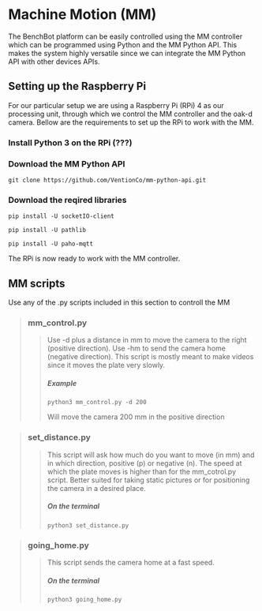 # Machine Motion (MM)
The BenchBot platform can be easily controlled using the MM controller which can be programmed using Python and the MM Python API. This makes the system highly versatile since we can integrate the MM Python API with other devices APIs.

## Setting up the Raspberry Pi
For our particular setup we are using a Raspberry Pi (RPi) 4 as our processing unit, through which we control the MM controller and the oak-d camera. 
Bellow are the requirements to set up the RPi to work with the MM.

### Install Python 3 on the RPi (???)

### Download the MM Python API

`git clone https://github.com/VentionCo/mm-python-api.git`

### Download the reqired libraries

`pip install -U socketIO-client`

`pip install -U pathlib`

`pip install -U paho-mqtt`

The RPi is now ready to work with the MM controller.

## MM scripts

Use any of the .py scripts included in this section to controll the MM


> ### **mm_control.py**
>
>> Use -d plus a distance in mm to move the camera to the right (positive direction). Use -hm to send the camera home (negative direction). This script is mostly meant to make videos since it moves the plate very slowly.
>>
>> ##### **Example** 
>>
>>`python3 mm_control.py -d 200`
>>
>> Will move the camera 200 mm in the positive direction


> ### **set_distance.py**
>
>> This script will ask how much do you want to move (in mm) and in which direction, positive (p) or negative (n). The speed at which the plate moves is higher than for the mm_cotrol.py script. Better suited for taking static pictures or for positioning the camera in a desired place. 
>>
>> ##### **On the terminal** 
>>
>>`python3 set_distance.py`


> ### **going_home.py**
>
>> This script sends the camera home at a fast speed.
>>
>> ##### **On the terminal** 
>>
>>`python3 going_home.py`
